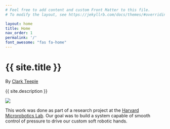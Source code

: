 ```yaml
---
# Feel free to add content and custom Front Matter to this file.
# To modify the layout, see https://jekyllrb.com/docs/themes/#overriding-theme-defaults

layout: home
title: Home
nav_order: 1
permalink: '/'
font_awesome: "fas fa-home"
---
```


# {{ site.title }}

By [Clark Teeple](http://www.cbteeple.com)

<!-- ![The world is just within reach!]({{ "assets/img/pressure_controller.jpg" | absolute_url }}) -->

{{ site.description }}


<img src="{{ site.url }}{{ site.baseurl }}/assets/img/undraw_typewriter.svg"/>



This work was done as part of a research project at the [Harvard Microrobotics Lab](https://www.micro.seas.harvard.edu). Our goal was to build a system capable of smooth control of pressure to drive our custom soft robotic hands.

<script src="https://code.jquery.com/jquery-1.11.3.min.js"></script>
<script type="text/javascript" src="{{ "/assets/js/svg-inline.js" | absolute_url }}"></script>